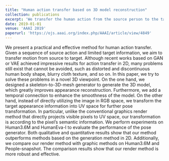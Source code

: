 ```yaml
---
title: "Human action transfer based on 3D model reconstruction"
collection: publications
excerpt: 'We transfer the human action from the source person to the target person by 3D reconstruction.'
date: 2019-01-01
venue: 'AAAI 2019'
paperurl: 'https://ojs.aaai.org/index.php/AAAI/article/view/4849'
---
```


We present a practical and effective method for human action transfer. Given a sequence of source action and limited target information, we aim to transfer motion from source to target. Although recent works based on GAN or VAE achieved impressive results for action transfer in 2D, many problems still exist that cannot be avoided, such as distorted and discontinuous human body shape, blurry cloth texture, and so on. In this paper, we try to solve these problems in a novel 3D viewpoint. On the one hand, we designed a skeleton-to-3D-mesh generator to generate the 3D model, which greatly improves appearance reconstruction. Furthermore, we add a temporal connection to enhance the smoothness of the model.
On the other hand, instead of directly utilizing the image in RGB space, we transform the target appearance information into UV space for further pose transformation. In particular, unlike the conventional graphics render method that directly projects visible pixels to UV space, our transformation is according to the pixel’s semantic information. We perform experiments on Human3.6M and HumanEva-I to evaluate the performance of the pose generator. Both qualitative and quantitative results show that our method outperforms methods based on the generation method in 2D. Additionally, we compare our render method with graphic methods on Human3.6M and People-snapshot. The comparison results show that our render method is more robust and effective.
